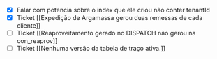 
- [x] Falar com potencia sobre o index que ele criou não conter tenantId
- [x] Ticket [[Expedição de Argamassa gerou duas remessas de cada cliente]]
- [ ] TIcket [[Reaproveitamento gerado no DISPATCH não gerou na con_reaprov]]
- [ ] Ticket [[Nenhuma versão da tabela de traço ativa.]]
